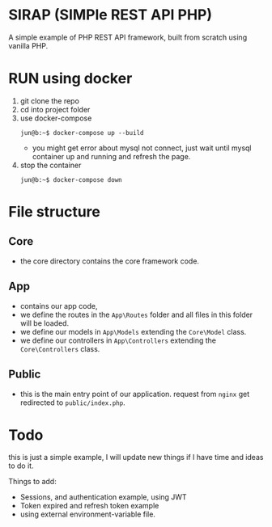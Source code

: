 # SIRAP (SIMPle REST API PHP)
A simple example of PHP REST API framework, built from scratch using vanilla PHP.

# RUN using docker
1. git clone the repo
2. cd into project folder
3. use docker-compose
    ```
    jun@b:~$ docker-compose up --build
    ```
    - you might get error about mysql not connect, just wait until mysql container up and running and refresh the page.
4. stop the container
    ```
    jun@b:~$ docker-compose down
    ```
# File structure
## Core
- the core directory contains the core framework code.

## App
- contains our app code, 
- we define the routes in the `App\Routes` folder and all files in this folder will be loaded.
- we define our models in `App\Models` extending the `Core\Model` class.
- we define our controllers in `App\Controllers` extending the `Core\Controllers` class.

## Public
- this is the main entry point of our application. request from `nginx` get redirected to `public/index.php`.

# Todo
this is just a simple example, I will update new things if I have time and ideas to do it.

Things to add:
- Sessions, and authentication example, using JWT
- Token expired and refresh token example
- using external environment-variable file.
